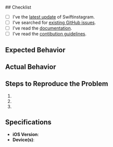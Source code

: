## Checklist

- [ ] I've the [latest update](https://github.com/AnderGoig/SwiftInstagram/releases) of Swiftinstagram.
- [ ] I've searched for [existing GitHub issues](https://github.com/AnderGoig/SwiftInstagram/issues).
- [ ] I've read the [documentation](https://andergoig.github.io/SwiftInstagram/index.html).
- [ ] I've read the [contibution guidelines](CONTRIBUTING.md).

## Expected Behavior


## Actual Behavior


## Steps to Reproduce the Problem

  1.
  2.
  3.

## Specifications

  - **iOS Version**:
  - **Device(s)**:
